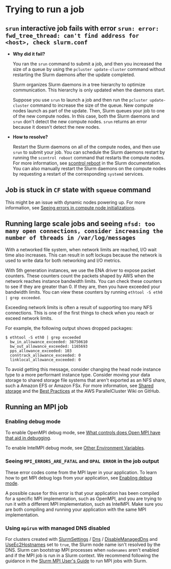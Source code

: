 # Trying to run a job<a name="troubleshooting-fc-v3-run-job"></a>

## `srun` interactive job fails with error `srun: error: fwd_tree_thread: can't find address for <host>, check slurm.conf`<a name="run-job-srun-interactive-fail-v3"></a>
+ **Why did it fail?**

  You ran the `srun` command to submit a job, and then you increased the size of a queue by using the `pcluster update-cluster` command without restarting the Slurm daemons after the update completed\.

  Slurm organizes Slurm daemons in a tree hierarchy to optimize communication\. This hierarchy is only updated when the daemons start\.

  Suppose you use `srun` to launch a job and then run the `pcluster update-cluster` command to increase the size of the queue\. New compute nodes launch as part of the update\. Then, Slurm queues your job to one of the new compute nodes\. In this case, both the Slurm daemons and `srun` don't detect the new compute nodes\. `srun` returns an error because it doesn't detect the new nodes\.
+ **How to resolve?**

  Restart the Slurm daemons on all of the compute nodes, and then use `srun` to submit your job\. You can schedule the Slurm daemons restart by running the `scontrol reboot` command that restarts the compute nodes\. For more information, see [scontrol reboot](https://slurm.schedmd.com/scontrol.html#OPT_reboot) in the Slurm documentation\. You can also manually restart the Slurm daemons on the compute nodes by requesting a restart of the corresponding `systemd` services\.

## Job is stuck in `CF` state with `squeue` command<a name="run-job-cf-stuck-v3"></a>

This might be an issue with dynamic nodes powering up\. For more information, see [Seeing errors in compute node initializations](troubleshooting-fc-v3-compute-node-initialization-v3.md)\.

## Running large scale jobs and seeing `nfsd: too many open connections, consider increasing the number of threads in /var/log/messages`<a name="run-job-network-limits-v3"></a>

With a networked file system, when network limits are reached, I/O wait time also increases\. This can result in soft lockups because the network is used to write data for both networking and I/O metrics\.

With 5th generation instances, we use the ENA driver to expose packet counters\. These counters count the packets shaped by AWS when the network reaches instance bandwidth limits\. You can check these counters to see if they are greater than 0\. If they are, then you have exceeded your bandwidth limits\. You can view these counters by running `ethtool -S eth0 | grep exceeded`\.

Exceeding network limits is often a result of supporting too many NFS connections\. This is one of the first things to check when you reach or exceed network limits\.

For example, the following output shows dropped packages:

```
$ ethtool -S eth0 | grep exceeded
  bw_in_allowance_exceeded: 38750610
  bw_out_allowance_exceeded: 1165693
  pps_allowance_exceeded: 103
  conntrack_allowance_exceeded: 0
  linklocal_allowance_exceeded: 0
```

To avoid getting this message, consider changing the head node instance type to a more performant instance type\. Consider moving your data storage to shared storage file systems that aren't exported as an NFS share, such a Amazon EFS or Amazon FSx\. For more information, see [Shared storage](shared-storage-quotas-integration-v3.md) and the [Best Practices](https://github.com/aws/aws-parallelcluster/wiki/Best-Practices) at the AWS ParallelCluster Wiki on GitHub\.

## Running an MPI job<a name="run-job-mpi-v3"></a>

### Enabling debug mode<a name="run-job-mpi-enable-v3"></a>

To enable OpenMPI debug mode, see [What controls does Open MPI have that aid in debugging](https://www-lb.open-mpi.org/faq/?category=debugging#debug-ompi-controls)\.

To enable IntelMPI debug mode, see [Other Environment Variables](https://www.intel.com/content/www/us/en/develop/documentation/mpi-developer-reference-linux/top/environment-variable-reference/other-environment-variables.html)\.

### Seeing `MPI_ERRORS_ARE_FATAL` and `OPAL ERROR` in the job output<a name="run-job-mpi-errors-v3"></a>

These error codes come from the MPI layer in your application\. To learn how to get MPI debug logs from your application, see [Enabling debug mode](#run-job-mpi-enable-v3)\.

A possible cause for this error is that your application has been compiled for a specific MPI implementation, such as OpenMPI, and you are trying to run it with a different MPI implementation, such as IntelMPI\. Make sure you are both compiling and running your application with the same MPI implementation\.

### Using `mpirun` with managed DNS disabled<a name="run-job-mpi-dns-disabled-v3"></a>

For clusters created with [SlurmSettings](Scheduling-v3.md#Scheduling-v3-SlurmSettings) / [Dns](Scheduling-v3.md#Scheduling-v3-SlurmSettings-Dns) / [DisableManagedDns](Scheduling-v3.md#yaml-Scheduling-SlurmSettings-Dns-DisableManagedDns) and [UseEc2Hostnames](Scheduling-v3.md#yaml-Scheduling-SlurmSettings-Dns-UseEc2Hostnames) set to `true`, the Slurm node name isn't resolved by the DNS\. Slurm can bootstrap MPI processes when `nodenames` aren't enabled and if the MPI job is run in a Slurm context\. We recommend following the guidance in the [Slurm MPI User's Guide](https://slurm.schedmd.com/mpi_guide.html) to run MPI jobs with Slurm\.